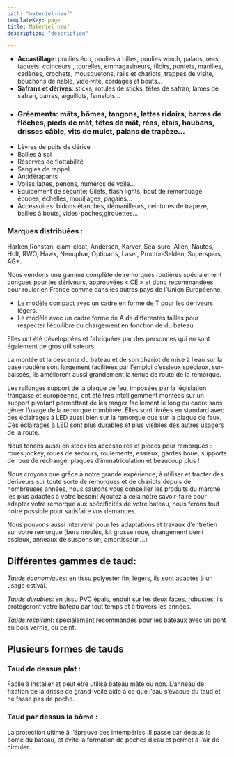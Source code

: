 ```yaml
---
path: "materiel-neuf"
templateKey: page
title: Matériel neuf
description: "description"

---
```

* **Accastillage**: poulies éco, poulies à billes, poulies winch, palans, réas, taquets, coinceurs , tourelles, emmagasineurs, filoirs, pontets, manilles, cadènes, crochets, mousquetons, rails et chariots, trappes de visite, bouchons de nable, vide-vite, cordages et bouts…
* **Safrans et dérives**: sticks, rotules de sticks, têtes de safran, lames de safran, barres, aiguillots, femelots…
* ### **Gréements**: mâts, bômes, tangons, lattes ridoirs, barres de flêches, pieds de mât, têtes de mât, réas, étais, haubans, drisses câble, vits de mulet, palans de trapèze…
* Lèvres de puits de dérive
* Bailles à spi
* Réserves de flottabilité
* Sangles de rappel
* Antidérapants
* Voiles:lattes, penons, numéros de voile…
* Equipement de sécurité: Gilets, flash lights, bout de remorquage, écopes, échelles, mouillages, pagaies…
* Accessoires: bidons étanches, démanilleurs, ceintures de trapèze, bailles à bouts, vides-poches,girouettes…

### Marques distribuées :

Harken,Ronstan, clam-cleat, Andersen, Karver, Sea-sure, Allen, Nautos, Holt, RWO, Hawk, Nenuphar, Optiparts, Laser, Proctor-Selden, Superspars, AG+.

Nous vendons une gamme complète de remorques routières spécialement conçues pour les dériveurs, approuvées « CE » et donc recommandées pour rouler en France comme dans les autres pays de l’Union Européenne.

* Le modèle compact avec un cadre en forme de T pour les dériveurs légers.
* Le modèle avec un cadre forme de A de différentes tailles pour respecter l’équilibre du chargement en fonction de du bateau

Elles ont été développées et fabriquées par des personnes qui en sont également de gros utilisateurs.

La montée et la descente du bateau et de son chariot de mise à l’eau sur la base routière sont largement facilitées par l’emploi d’essieux spéciaux, sur-baissés, ils améliorent aussi grandement la tenue de route de la remorque.

Les rallonges support de la plaque de feu, imposées par la législation française et européenne, ont été très intelligemment montées sur un support pivotant permettant de les ranger facilement le long du cadre sans gêner l’usage de la remorque combinée. Elles sont livrées en standard avec des éclairages à LED aussi bien sur la remorque que sur la plaque de feux. Ces éclairages à LED sont plus durables et plus visibles des autres usagers de la route.

Nous tenons aussi en stock les accessoires et pièces pour remorques : roues jockey, roues de secours, roulements, essieux, gardes boue, supports de roue de rechange, plaques d’immatriculation et beaucoup plus !

Nous croyons que grâce à notre grande expérience, à utiliser et tracter des dériveurs sur toute sorte de remorques et de chariots depuis de nombreuses années, nous saurons vous conseiller les produits du marché les plus adaptés à votre besoin! Ajoutez à cela notre savoir-faire pour adapter votre remorque aux spécificités de votre bateau, nous ferons tout notre possible pour satisfaire vos demandes.

Nous pouvons aussi intervenir pour les adaptations et travaux d’entretien sur votre remorque (bers moulés, kit grosse roue, changement demi essieux, anneaux de suspension, amortisseur….)

## Différentes gammes de taud:

*Tauds économiques*:  en tissu polyester fin, légers, ils sont adaptés à un usage estival.

*Tauds durables*: en tissu PVC épais, enduit sur les deux faces, robustes, ils protègeront votre bateau par tout temps et à travers les années.

*Tauds respirant*: spécialement recommandés pour les bateaux avec un pont en bois vernis, ou peint.

## Plusieurs formes de tauds

### Taud de dessus plat :

Facile à installer et peut être utilisé bateau mâté ou non. L’anneau de fixation de la drisse de grand-voile aide à ce que l’eau s’évacue du taud et ne fasse pas de poche.

### Taud par dessus la bôme :

La protection ultime à l’épreuve des intempéries .Il passe par dessus la bôme du bateau, et évite la formation de poches d’eau et permet à l’air de circuler.
